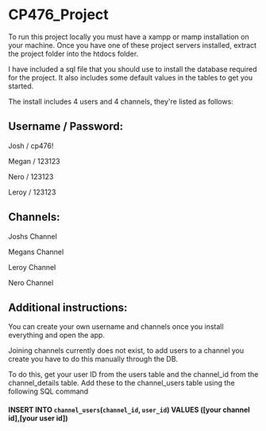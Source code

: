 # CP476_Project

To run this project locally you must have a xampp or mamp installation on your machine.
Once you have one of these project servers installed, extract the project folder into the htdocs folder.

I have included a sql file that you should use to install the database required for the project. It also includes some default values in the tables to get you started.

The install includes 4 users and 4 channels, they're listed as follows:

## Username / Password:

  Josh / cp476!
  
  Megan / 123123
  
  Nero / 123123
  
  Leroy / 123123
  
## Channels: 

  Joshs Channel
  
  Megans Channel
  
  Leroy Channel
  
  Nero Channel
  
  
  
## Additional instructions:  
  
You can create your own username and channels once you install everything and open the app. 

Joining channels currently does not exist, to add users to a channel you create you have to do this manually through the DB.

To do this, get your user ID from the users table and the channel_id from the channel_details table. Add these to the channel_users table using the following SQL command

#### INSERT INTO `channel_users`(`channel_id`, `user_id`) VALUES ([your channel id],[your user id])

